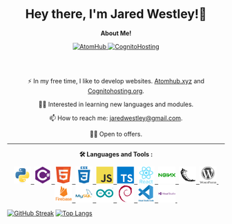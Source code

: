 <div align="center">
  <h1>Hey there, I'm Jared Westley!👋</h1>
  <p><b>About Me!</b><p>
  <a href="https://atomhub.xyz" target="_blank" rel="noopener noreferrer">
    <img src="https://img.shields.io/badge/-AtomHub-yellow?style=for-the-badge&logo=html5&logoColor=white" alt="AtomHub"/>
  </a>
  <a href="https://cognitohosting.org">
    <img src="https://img.shields.io/badge/-CognitoHosting-blue?style=for-the-badge&logo=html5&logoColor=white" alt="CognitoHosting"/>
  </a>
</div>





<div align="center">
  <img src="https://komarev.com/ghpvc/?username=JaredWestley&style=flat-square&color=blue" alt=""/>
</div>

<div align="center">
  <br>
    <p>⚡ In my free time, I like to develop websites. <a href="https://atomhub.xyz" target="_blank" rel="noopener noreferrer">Atomhub.xyz</a> and <a href="https://cognitohosting.org" target="_blank" rel="noopener noreferrer">Cognitohosting.org</a>.</p>
    <p>👨‍🎓 Interested in learning new languages and modules.</p>
    <p>📫 How to reach me: <a href="mailto:jaredwestley@gmail.com" >jaredwestley@gmail.com</a>.</p>
    <p>🧑‍💻 Open to offers.</p>
</div>

---

<div align="center">
  <p><b>🛠️ Languages and Tools :</b><p>
  <a href="https://www.python.org/">
    <img src="https://github.com/devicons/devicon/blob/master/icons/python/python-original.svg" title="Python" alt="Python" width="40" height="40"/>&nbsp;
  </a>
  
  <a href="https://docs.microsoft.com/en-us/dotnet/csharp/">
    <img src="https://github.com/devicons/devicon/blob/master/icons/csharp/csharp-plain.svg" title="CSharp" alt="CSharp" width="40" height="40"/>&nbsp;
  </a>
  
  <a href="https://en.wikipedia.org/wiki/HTML">
    <img src="https://github.com/devicons/devicon/blob/master/icons/html5/html5-original.svg" title="HTML5" alt="HTML" width="40" height="40"/>&nbsp;
  </a>
  
  <a href="https://en.wikipedia.org/wiki/CSS">
      <img src="https://github.com/devicons/devicon/blob/master/icons/css3/css3-plain-wordmark.svg"  title="CSS3" alt="CSS" width="40" height="40"/>&nbsp;
  </a>
  
  <a href="https://www.javascript.com/">
    <img src="https://github.com/devicons/devicon/blob/master/icons/javascript/javascript-original.svg" title="TypeScript" alt="TypeScript" width="40" height="40"/>&nbsp;
  </a>
  
  <a href="https://www.typescriptlang.org/">
    <img src="https://github.com/devicons/devicon/blob/master/icons/typescript/typescript-original.svg" title="JavaScript" alt="JavaScript" width="40" height="40"/>&nbsp;
  </a>
  
  <a href="https://reactjs.org/">
    <img src="https://github.com/devicons/devicon/blob/master/icons/react/react-original-wordmark.svg" title="React" alt="React" width="40" height="40"/>&nbsp;
  </a>
  
  <a href="https://www.nginx.com/">
    <img src="https://github.com/devicons/devicon/blob/master/icons/nginx/nginx-original.svg" title="NGINX"  alt="NGINX" width="40" height="40"/>&nbsp;
  </a>
  
  <a href="https://flask.palletsprojects.com/">
    <img src="https://github.com/devicons/devicon/blob/master/icons/flask/flask-original.svg" title="Flask"  alt="Flask" width="40" height="40"/>&nbsp;
  </a>
  
  <a href="https://wordpress.com/">
    <img src="https://github.com/devicons/devicon/blob/master/icons/wordpress/wordpress-plain-wordmark.svg" title="Wordpress"  alt="Wordpress" width="40" height="40"/>&nbsp;
  </a>
  
  <a href="https://firebase.google.com/">
    <img src="https://github.com/devicons/devicon/blob/master/icons/firebase/firebase-plain-wordmark.svg" title="Firebase" alt="Firebase" width="40" height="40"/>&nbsp;
  </a>
  
  <a href="https://www.mysql.com/">
    <img src="https://github.com/devicons/devicon/blob/master/icons/mysql/mysql-original-wordmark.svg" title="MySQL"  alt="MySQL" width="40" height="40"/>&nbsp;
  </a>
  
  <a href="https://www.arduino.cc/">
    <img src="https://github.com/devicons/devicon/blob/master/icons/arduino/arduino-original.svg" title="Arduino"  alt="Arduino" width="40" height="40"/>&nbsp;
  </a>
  
  <a href="https://www.debian.org/">
    <img src="https://github.com/devicons/devicon/blob/master/icons/debian/debian-original.svg" title="Debian"  alt="Debian" width="40" height="40"/>&nbsp;
  </a>
  
  <a href="https://code.visualstudio.com/">
    <img src="https://github.com/devicons/devicon/blob/master/icons/vscode/vscode-original-wordmark.svg" title="VSCode"  alt="VSCode" width="40" height="40"/>&nbsp;
  </a>
  
  <a href="https://visualstudio.microsoft.com/">
    <img src="https://github.com/devicons/devicon/blob/master/icons/visualstudio/visualstudio-plain-wordmark.svg" title="VS"  alt="VS" width="40" height="40"/>&nbsp;
  </a>
</div>

[![GitHub Streak](http://github-readme-streak-stats.herokuapp.com?user=JaredWestley&theme=dark&background=000000)](https://git.io/streak-stats)
[![Top Langs](https://github-readme-stats.vercel.app/api/top-langs/?username=JaredWestley&layout=compact&theme=vision-friendly-dark)](https://github.com/anuraghazra/github-readme-stats)
